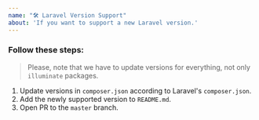 ```yaml
---
name: "🛠 Laravel Version Support"
about: 'If you want to support a new Laravel version.'
---
```


### Follow these steps:

> Please, note that we have to update versions for everything, not only `illuminate` packages.

1. Update versions in `composer.json` according to Laravel's `composer.json`.
2. Add the newly supported version to `README.md`.
3. Open PR to the `master` branch.
